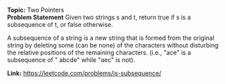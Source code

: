 **Topic:** Two Pointers<br>
**Problem Statement**
Given two strings s and t, return true if s is a subsequence of t, or false otherwise.

A subsequence of a string is a new string that is formed from the original string by deleting some (can be none) of the
characters without disturbing the relative positions of the remaining characters. (i.e., "ace" is a subsequence of "
abcde" while "aec" is not).

**Link:** https://leetcode.com/problems/is-subsequence/